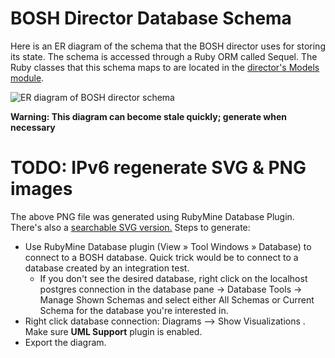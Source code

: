# BOSH Director Database Schema

Here is an ER diagram of the schema that the BOSH director uses for
storing its state. The schema is accessed through a Ruby ORM called
Sequel. The Ruby classes that this schema maps to are located in the
[director's Models module](../../bosh-director/lib/bosh/director/models).

![ER diagram of BOSH director schema](bosh-db-diagram.png)

**Warning: This diagram can become stale quickly; generate when necessary**
# TODO: IPv6 regenerate SVG & PNG images
The above PNG file was generated using RubyMine Database Plugin.
There's also a [searchable SVG version.](https://cdn.rawgit.com/cloudfoundry/bosh/master/docs/director_schema/bosh-db-diagram.svg)
Steps to generate:

- Use RubyMine Database plugin (View » Tool Windows » Database) to connect to a BOSH database. Quick trick would be to connect to a database created by an integration test.
  - If you don't see the desired database, right click on the localhost postgres connection in the database pane -> Database Tools -> Manage Shown Schemas and select either All Schemas or Current Schema for the database you're interested in.
- Right click database connection: Diagrams --> Show Visualizations . Make sure **UML Support** plugin is enabled.
- Export the diagram.
